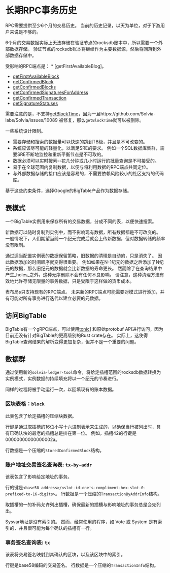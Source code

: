 # 长期RPC事务历史
RPC需要提供至少6个月的交易历史。  当前的历史记录，以天为单位，对于下游用户来说是不够的。

6个月的交易数据实际上无法存储在验证节点的rocksdb账本中，所以需要一个外部数据存储。   验证节点的rocksdb账本将继续作为主要数据源，然后将回落到外部数据存储中。

受影响的RPC端点是： * [getFirstAvailableBlog]。
* [getFirstAvailableBlock](developing/clients/jsonrpc-api.md#getfirstavailableblock)
* [getConfirmedBlock](developing/clients/jsonrpc-api.md#getconfirmedblock)
* [getConfirmedBlocks](developing/clients/jsonrpc-api.md#getconfirmedblocks)
* [getConfirmedSignaturesForAddress](developing/clients/jsonrpc-api.md#getconfirmedsignaturesforaddress)
* [getConfirmedTransaction](developing/clients/jsonrpc-api.md#getconfirmedtransaction)
* [getSignatureStatuses](developing/clients/jsonrpc-api.md#getsignaturestatuses)

需要注意的是，不支持[getBlockTime](developing/clients/jsonrpc-api.md#getblocktime)，因为一旦https://github.com/Solvia-labs/Solvia/issues/10089 被修复，那么`getBlockTime`就可以被删除。

一些系统设计限制。
* 需要存储和搜索的数据量可以快速的跳到TB级，并且是不可改变的。
* 系统应该尽可能的轻量化，以满足SRE的要求。  例如一个SQL数据库集群，需要SRE不断地监控和重新平衡节点是不可取的。
* 数据必须可以实时搜索--花几分钟或几小时运行的批量查询是不可接受的。
* 易于在全球范围内复制数据，以便与将利用数据的RPC端点共同定位。
* 与外部数据存储的接口应该是容易的，不需要依赖风险较小的社区支持的代码库。

基于这些约束条件，选择Google的BigTable产品作为数据存储。

## 表模式
一个BigTable实例用来保存所有的交易数据，分成不同的表，以便快速搜索。

新数据可以随时复制到实例中，而不影响现有数据，所有数据都是不可改变的。  一般情况下，人们期望当前一个纪元完成后就会上传新数据，但对数据转储的频率没有限制。

通过适当配置实例表的数据保留策略，旧数据的清理是自动的，只是消失了。  因此数据添加的时间顺序就变得很重要。  例如如果在N-1纪元的数据之后添加了N纪元的数据，那么旧纪元的数据就会比新数据的寿命更长。  然而除了在查询结果中产生_holes_之外，这种无序删除不会有任何不良影响。  请注意，这种清理方法有效地允许存储无限量的事务数据，只是受限于这样做的货币成本。

表布局s只支持现有的RPC端点。  未来新的RPC端点可能需要对模式进行添加，并有可能对所有事务进行迭代以建立必要的元数据。

## 访问BigTable
BigTable有一个gRPC端点，可以使用[tonic](https://crates.io/crates/crate)] 和原始protobuf API进行访问，因为目前还没有针对BigTable的更高级别的Rust crate存在。  实际上，这使得BigTable查询结果的解析变得更加复杂，但并不是一个重要的问题。

## 数据群
通过使用新的`solvia-ledger-tool`命令，将给定插槽范围的rocksdb数据转换为实例模式，实例数据的持续填充将以一个纪元的节奏进行。

同样的过程将被手动运行一次，以回填现有的账本数据。

### 区块表格：`block`

此表包含了给定插槽的压缩块数据。

行键是通过取插槽的16位小写十六进制表示来生成的，以确保当行被列出时，具有已确认块的最老的插槽总是排在第一位。  例如，插槽42的行键是00000000000000002a。

行数据是一个压缩的`StoredConfirmedBlock`结构。


### 账户地址交易签名查询表: `tx-by-addr`

该表包含了影响给定地址的事务。

行的键是`<base58
address>/<slot-id-one's-compliment-hex-slot-0-prefixed-to-16-digits>`。  行数据是一个压缩的`TransactionByAddrInfo`结构。

取插槽的一的补码允许列出插槽，确保最新的插槽与影响地址的事务总是会先列出。

Sysvar地址是没有索引的。  然而，经常使用的程序，如 Vote 或 System 是有索引的，并且很可能为每个确认的插槽有一行。

### 事务签名查询表: `tx`

该表将交易签名映射到其确认的区块，以及该区块中的索引。

行键是base58编码的交易签名。 行数据是一个压缩的`TransactionInfo`结构。
